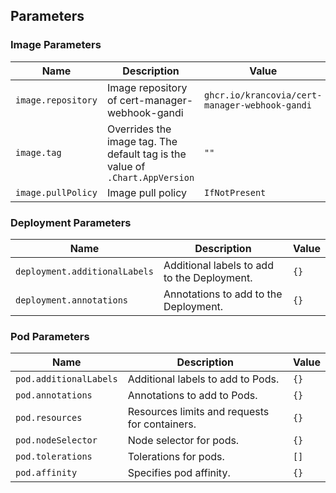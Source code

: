<!-- Everything below this point is automatically generated using https://github.com/bitnami-labs/readme-generator-for-helm. Any manual changes will be overwritten on the next release -->
<!-- To make changes to this file, modify the comments in the values.yaml file and re-run readme-generator-for-helm -->

## Parameters

### Image Parameters

| Name               | Description                                                                  | Value                                          |
| ------------------ | ---------------------------------------------------------------------------- | ---------------------------------------------- |
| `image.repository` | Image repository of cert-manager-webhook-gandi                               | `ghcr.io/krancovia/cert-manager-webhook-gandi` |
| `image.tag`        | Overrides the image tag. The default tag is the value of `.Chart.AppVersion` | `""`                                           |
| `image.pullPolicy` | Image pull policy                                                            | `IfNotPresent`                                 |

### Deployment Parameters

| Name                          | Description                                 | Value |
| ----------------------------- | ------------------------------------------- | ----- |
| `deployment.additionalLabels` | Additional labels to add to the Deployment. | `{}`  |
| `deployment.annotations`      | Annotations to add to the Deployment.       | `{}`  |

### Pod Parameters

| Name                   | Description                                   | Value |
| ---------------------- | --------------------------------------------- | ----- |
| `pod.additionalLabels` | Additional labels to add to Pods.             | `{}`  |
| `pod.annotations`      | Annotations to add to Pods.                   | `{}`  |
| `pod.resources`        | Resources limits and requests for containers. | `{}`  |
| `pod.nodeSelector`     | Node selector for pods.                       | `{}`  |
| `pod.tolerations`      | Tolerations for pods.                         | `[]`  |
| `pod.affinity`         | Specifies pod affinity.                       | `{}`  |

